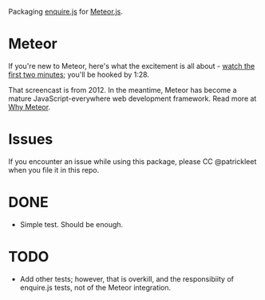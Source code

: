 Packaging [enquire.js](http://wicky.nillia.ms/enquire.js/) for [Meteor.js](http://meteor.com).


# Meteor

If you're new to Meteor, here's what the excitement is all about -
[watch the first two minutes](https://www.youtube.com/watch?v=fsi0aJ9yr2o); you'll be hooked by 1:28.

That screencast is from 2012. In the meantime, Meteor has become a mature JavaScript-everywhere web
development framework. Read more at [Why Meteor](http://www.meteorpedia.com/read/Why_Meteor).


# Issues

If you encounter an issue while using this package, please CC @patrickleet when you file it in this repo.


# DONE

* Simple test. Should be enough.


# TODO

* Add other tests; however, that is overkill, and the responsibiity of enquire.js tests, not of the Meteor integration.
